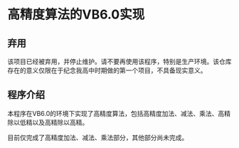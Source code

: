 # 高精度算法的VB6.0实现
## 弃用
该项目已经被弃用，并停止维护。请不要再使用该程序，特别是生产环境。该仓库存在的意义仅限在于纪念我高中时期做的第一个项目，不具备现实意义。

## 程序介绍
本程序在VB6.0的环境下实现了高精度算法，包括高精度加法、减法、乘法、高精除以低精以及高精除以高精。

目前仅完成了高精度加法、减法、乘法部分，其他部分尚未完成。
